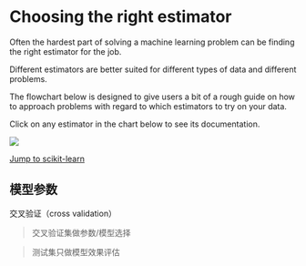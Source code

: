 # Choosing the right estimator

Often the hardest part of solving a machine learning problem can be finding the right estimator for the job.

Different estimators are better suited for different types of data and different problems.

The flowchart below is designed to give users a bit of a rough guide on how to approach problems with regard to which estimators to try on your data.

Click on any estimator in the chart below to see its documentation.

![](http://scikit-learn.org/stable/_static/ml_map.png)


[Jump to scikit-learn](http://scikit-learn.org/stable/tutorial/machine_learning_map/index.html)

## 模型参数
交叉验证（cross validation）
> 交叉验证集做参数/模型选择

> 测试集只做模型效果评估
